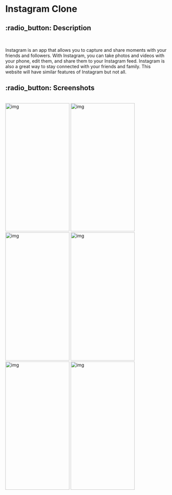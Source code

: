 # Instagram Clone
<h2> :radio_button: Description </h2>
<br>
<p> Instagram is an app that allows you to capture and share moments with your friends and followers. With Instagram, you can take photos and videos with your phone, edit them, and share them to your Instagram feed. Instagram is also a great way to stay connected with your friends and family. This website will have similar features of Instagram but not all. </p>
<h2> :radio_button: Screenshots </h2>
<br>
<div class="gallery">
<img style="width:200px; height:400px;"alt="img" src="ss\ss1.png">
<img style="width:200px; height:400px;"alt="img" src="ss\ss2.png">
<img style="width:200px; height:400px;"alt="img" src="ss\ss3.png">
<img style="width:200px; height:400px;"alt="img" src="ss\ss4.png">
<img style="width:200px; height:400px;"alt="img" src="ss\ss5.png">
<img style="width:200px; height:400px;"alt="img" src="ss\ss6.png">
</div>
